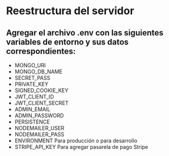 # Reestructura del servidor

## Agregar el archivo .env con las siguientes variables de entorno y sus datos correspondientes: 
- MONGO_URI
- MONGO_DB_NAME
- SECRET_PASS
- PRIVATE_KEY
- SIGNED_COOKIE_KEY
- JWT_CLIENT_ID
- JWT_CLIENT_SECRET
- ADMIN_EMAIL
- ADMIN_PASSWORD
- PERSISTENCE
- NODEMAILER_USER
- NODEMAILER_PASS
- ENVIRONMENT Para producción o para desarrollo
- STRIPE_API_KEY Para agregar pasarela de pago Stripe
